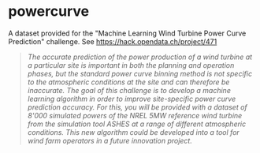 # powercurve

A dataset provided for the "Machine Learning Wind Turbine Power Curve Prediction" challenge. See https://hack.opendata.ch/project/471 

> _The accurate prediction of the power production of a wind turbine at a particular site is important in both the planning and operation phases, but the standard power curve binning method is not specific to the atmospheric conditions at the site and can therefore be inaccurate. The goal of this challenge is to develop a machine learning algorithm in order to improve site-specific power curve prediction accuracy. For this, you will be provided with a dataset of 8'000 simulated powers of the NREL 5MW reference wind turbine from the simulation tool ASHES at a range of different atmospheric conditions. This new algorithm could be developed into a tool for wind farm operators in a future innovation project._
